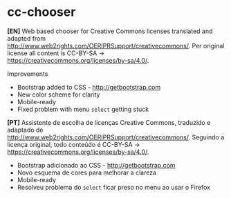 # cc-chooser
**[EN]**
Web based chooser for Creative Commons licenses translated and adapted from http://www.web2rights.com/OERIPRSupport/creativecommons/. Per original license all content is CC-BY-SA -> https://creativecommons.org/licenses/by-sa/4.0/.

Improvements
- Bootstrap added to CSS - http://getbootstrap.com
- New color scheme for clarity
- Mobile-ready
- Fixed problem with menu ``select`` getting stuck

**[PT]**
Assistente de escolha de licenças Creative Commons, traduzido e adaptado de http://www.web2rights.com/OERIPRSupport/creativecommons/. Seguindo a licença original, todo conteúdo é CC-BY-SA -> https://creativecommons.org/licenses/by-sa/4.0/.
- Bootstrap adicionado ao CSS - http://getbootstrap.com
- Novo esquema de cores para melhorar a clareza
- Mobile-ready
- Resolveu problema do ``select`` ficar preso no menu ao usar o Firefox

